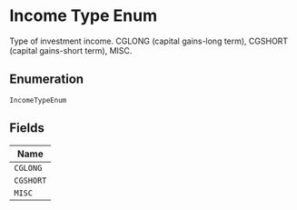 
# Income Type Enum

Type of investment income. CGLONG (capital gains-long term), CGSHORT (capital gains-short term), MISC.

## Enumeration

`IncomeTypeEnum`

## Fields

| Name |
|  --- |
| `CGLONG` |
| `CGSHORT` |
| `MISC` |

